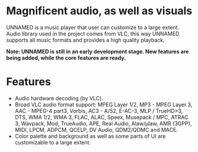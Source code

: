# Magnificent audio, as well as visuals
UNNAMED is a music player that user can customize to a large extent. Audio library used in the project comes from VLC, this way UNNAMED supports all music formats and provides a high quality playback.

**Note: UNNAMED is still in an early development stage. New features are being added, while the core features are ready.**

# Features
- Audio hardware decoding (by VLC).
- Broad VLC audio format support: MPEG Layer 1/2, MP3 - MPEG Layer 3, AAC - MPEG-4 part3, Vorbis, AC3 - A/52, E-AC-3, MLP / TrueHD>3, DTS, WMA 1/2, WMA 3, FLAC, ALAC, Speex, Musepack / MPC, ATRAC 3, Wavpack, Mod, TrueAudio, APE, Real Audio, Alaw/µlaw, AMR (3GPP), MIDI, LPCM, ADPCM, QCELP, DV Audio, QDM2/QDMC and MACE.
- Color palette and background as well as some parts of UI are customizable to a large extent.




